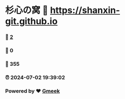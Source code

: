 # 杉心の窝 :link: https://shanxin-git.github.io 
### :page_facing_up: [2](https://shanxin-git.github.io/tag.html) 
### :speech_balloon: 0 
### :hibiscus: 355 
### :alarm_clock: 2024-07-02 19:39:02 
### Powered by :heart: [Gmeek](https://github.com/Meekdai/Gmeek)
